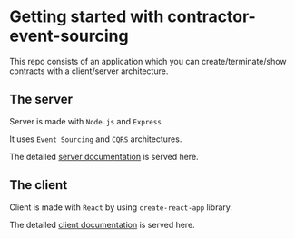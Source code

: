# Getting started with contractor-event-sourcing

This repo consists of an application which you can create/terminate/show contracts with a client/server architecture. 

## The server

Server is made with `Node.js` and `Express`

It uses `Event Sourcing` and `CQRS` architectures.

The detailed [server documentation](https://github.com/orkunmuti/contractor-event-sourcing/tree/main/server#readme) is served here.

## The client

Client is made with `React` by using `create-react-app` library.

The detailed [client documentation](https://github.com/orkunmuti/contractor-event-sourcing/blob/main/client/README.md) is served here.
